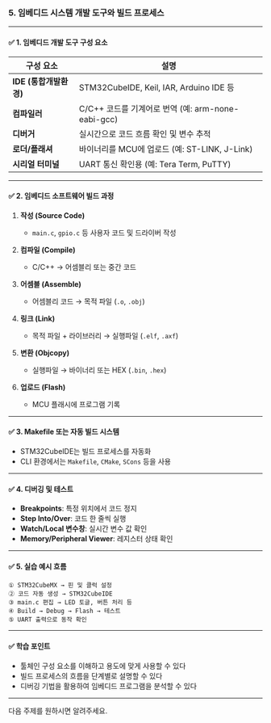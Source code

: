### 5. **임베디드 시스템 개발 도구와 빌드 프로세스**

---

#### ✅ **1. 임베디드 개발 도구 구성 요소**

| 구성 요소            | 설명                                       |
| ---------------- | ---------------------------------------- |
| **IDE (통합개발환경)** | STM32CubeIDE, Keil, IAR, Arduino IDE 등   |
| **컴파일러**         | C/C++ 코드를 기계어로 번역 (예: arm-none-eabi-gcc) |
| **디버거**          | 실시간으로 코드 흐름 확인 및 변수 추적                   |
| **로더/플래셔**       | 바이너리를 MCU에 업로드 (예: ST-LINK, J-Link)      |
| **시리얼 터미널**      | UART 통신 확인용 (예: Tera Term, PuTTY)        |

---

#### ✅ **2. 임베디드 소프트웨어 빌드 과정**

1. **작성 (Source Code)**

   * `main.c`, `gpio.c` 등 사용자 코드 및 드라이버 작성

2. **컴파일 (Compile)**

   * C/C++ → 어셈블리 또는 중간 코드

3. **어셈블 (Assemble)**

   * 어셈블리 코드 → 목적 파일 (`.o`, `.obj`)

4. **링크 (Link)**

   * 목적 파일 + 라이브러리 → 실행파일 (`.elf`, `.axf`)

5. **변환 (Objcopy)**

   * 실행파일 → 바이너리 또는 HEX (`.bin`, `.hex`)

6. **업로드 (Flash)**

   * MCU 플래시에 프로그램 기록

---

#### ✅ **3. Makefile 또는 자동 빌드 시스템**

* STM32CubeIDE는 빌드 프로세스를 자동화
* CLI 환경에서는 `Makefile`, `CMake`, `SCons` 등을 사용

---

#### ✅ **4. 디버깅 및 테스트**

* **Breakpoints**: 특정 위치에서 코드 정지
* **Step Into/Over**: 코드 한 줄씩 실행
* **Watch/Local 변수창**: 실시간 변수 값 확인
* **Memory/Peripheral Viewer**: 레지스터 상태 확인

---

#### ✅ **5. 실습 예시 흐름**

```text
① STM32CubeMX → 핀 및 클럭 설정  
② 코드 자동 생성 → STM32CubeIDE  
③ main.c 편집 → LED 토글, 버튼 처리 등  
④ Build → Debug → Flash → 테스트  
⑤ UART 출력으로 동작 확인
```

---

#### ✅ **학습 포인트**

* 툴체인 구성 요소를 이해하고 용도에 맞게 사용할 수 있다
* 빌드 프로세스의 흐름을 단계별로 설명할 수 있다
* 디버깅 기법을 활용하여 임베디드 프로그램을 분석할 수 있다

---

다음 주제를 원하시면 알려주세요.
